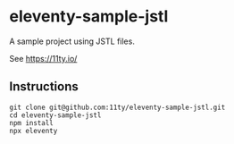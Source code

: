 # eleventy-sample-jstl

A sample project using JSTL files.

See https://11ty.io/

## Instructions

```
git clone git@github.com:11ty/eleventy-sample-jstl.git
cd eleventy-sample-jstl
npm install
npx eleventy
```